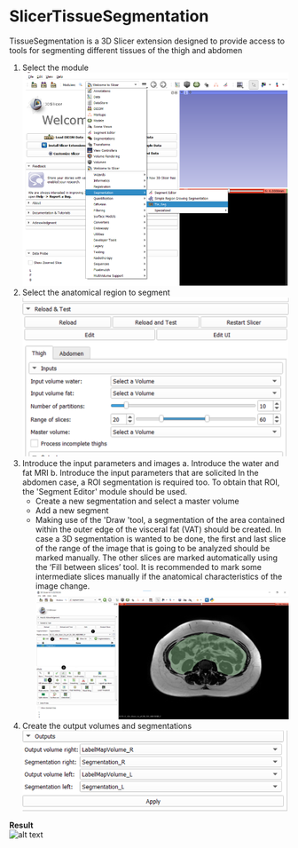 
# SlicerTissueSegmentation
TissueSegmentation is a 3D Slicer extension designed to provide access to tools for segmenting different tissues of the thigh and abdomen 
1.	Select the module
![alt text](https://github.com/MarinaSandonis/SlicerTissueSegmentation/blob/main/images/module.png?raw=true)
3.	Select the anatomical region to segment
![alt text](https://github.com/MarinaSandonis/SlicerTissueSegmentation/blob/main/images/inputs.png?raw=true)
5.	Introduce the input parameters and images
    a.	Introduce the water and fat MRI 
    b.	Introduce the input parameters that are solicited
    In the abdomen case, a ROI segmentation is required too. To obtain that ROI, the 'Segment Editor' module should be used.
      - Create a new segmentation and select a master volume
      - Add a new segment 
      - Making use of the 'Draw 'tool, a segmentation of the area contained within the outer edge of the visceral fat (VAT) should be created.
      In case a 3D segmentation is wanted to be done, the first and last slice of the range of the image that is going to be analyzed should be marked manually. 
      The other slices are marked automatically using the ‘Fill between slices’ tool. It is recommended to mark some intermediate slices manually if the anatomical
      characteristics of the image change.  
      ![alt text](https://github.com/MarinaSandonis/SlicerTissueSegmentation/blob/main/images/SegmentEditor.png?raw=true)
4.	Create the output volumes and segmentations
![alt text](https://github.com/MarinaSandonis/SlicerTissueSegmentation/blob/main/images/Outputs.png?raw=true)

<b>Result</b> <br>
![alt text](https://github.com/MarinaSandonis/SlicerTissueSegmentation/blob/main/images/SlicerCapture.gif?raw=true)
